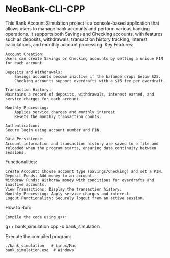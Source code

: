 # NeoBank-CLI-CPP

This Bank Account Simulation project is a console-based application that allows users to manage bank accounts and perform various banking operations. It supports both Savings and Checking accounts, with features such as deposits, withdrawals, transaction history tracking, interest calculations, and monthly account processing.
Key Features:

    Account Creation:
    Users can create Savings or Checking accounts by setting a unique PIN for each account.

    Deposits and Withdrawals:
        Savings accounts become inactive if the balance drops below $25.
        Checking accounts support overdrafts with a $15 fee per overdraft.

    Transaction History:
    Maintains a record of deposits, withdrawals, interest earned, and service charges for each account.

    Monthly Processing:
        Applies service charges and monthly interest.
        Resets the monthly transaction counts.

    Authentication:
    Secure login using account number and PIN.

    Data Persistence:
    Account information and transaction history are saved to a file and reloaded when the program starts, ensuring data continuity between sessions.

Functionalities:

    Create Account: Choose account type (Savings/Checking) and set a PIN.
    Deposit Funds: Add money to an account.
    Withdraw Funds: Withdraw money with conditions for overdrafts and inactive accounts.
    View Transactions: Display the transaction history.
    Monthly Processing: Apply service charges and interest.
    Logout Functionality: Securely logout from an active session.

How to Run:

    Compile the code using g++:

g++ bank_simulation.cpp -o bank_simulation

Execute the compiled program:

    ./bank_simulation   # Linux/Mac  
    bank_simulation.exe  # Windows  

